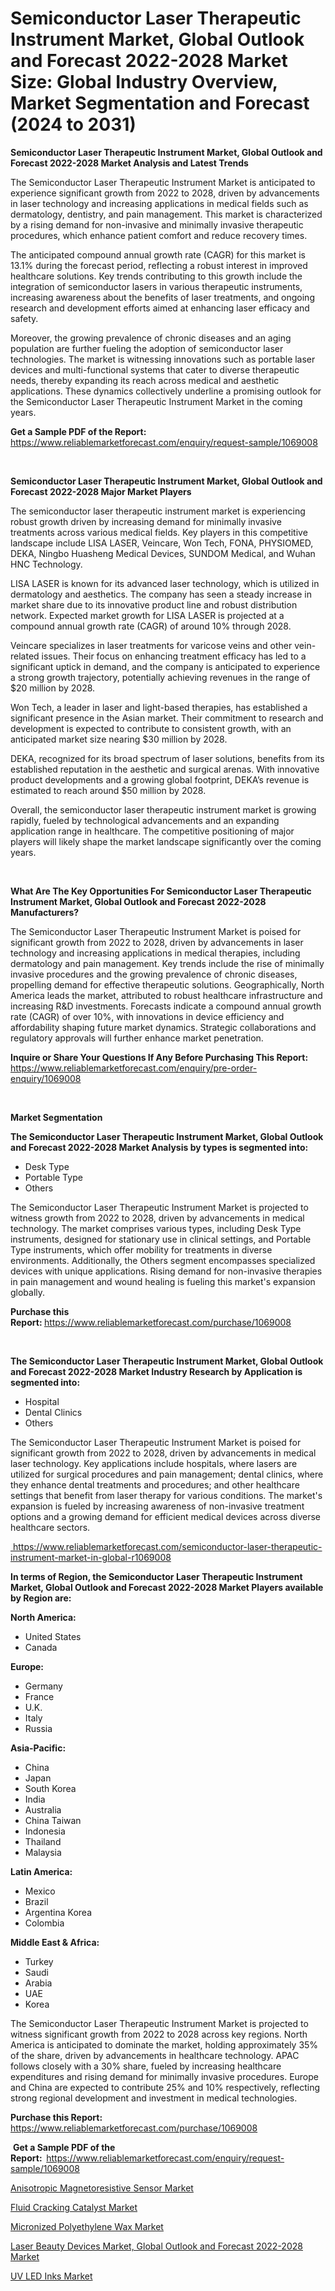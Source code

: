 <p><h1>Semiconductor Laser Therapeutic Instrument Market, Global Outlook and Forecast 2022-2028 Market Size: Global Industry Overview, Market Segmentation and Forecast (2024 to 2031)</h1></p><p><strong>Semiconductor Laser Therapeutic Instrument Market, Global Outlook and Forecast 2022-2028 Market Analysis and Latest Trends</strong></p>
<p><p>The Semiconductor Laser Therapeutic Instrument Market is anticipated to experience significant growth from 2022 to 2028, driven by advancements in laser technology and increasing applications in medical fields such as dermatology, dentistry, and pain management. This market is characterized by a rising demand for non-invasive and minimally invasive therapeutic procedures, which enhance patient comfort and reduce recovery times.</p><p>The anticipated compound annual growth rate (CAGR) for this market is 13.1% during the forecast period, reflecting a robust interest in improved healthcare solutions. Key trends contributing to this growth include the integration of semiconductor lasers in various therapeutic instruments, increasing awareness about the benefits of laser treatments, and ongoing research and development efforts aimed at enhancing laser efficacy and safety.</p><p>Moreover, the growing prevalence of chronic diseases and an aging population are further fueling the adoption of semiconductor laser technologies. The market is witnessing innovations such as portable laser devices and multi-functional systems that cater to diverse therapeutic needs, thereby expanding its reach across medical and aesthetic applications. These dynamics collectively underline a promising outlook for the Semiconductor Laser Therapeutic Instrument Market in the coming years.</p></p>
<p><strong>Get a Sample PDF of the Report:&nbsp;</strong> <a href="https://www.reliablemarketforecast.com/enquiry/request-sample/1069008">https://www.reliablemarketforecast.com/enquiry/request-sample/1069008</a></p>
<p>&nbsp;</p>
<p><strong>Semiconductor Laser Therapeutic Instrument Market, Global Outlook and Forecast 2022-2028 Major Market Players</strong></p>
<p><p>The semiconductor laser therapeutic instrument market is experiencing robust growth driven by increasing demand for minimally invasive treatments across various medical fields. Key players in this competitive landscape include LISA LASER, Veincare, Won Tech, FONA, PHYSIOMED, DEKA, Ningbo Huasheng Medical Devices, SUNDOM Medical, and Wuhan HNC Technology.</p><p>LISA LASER is known for its advanced laser technology, which is utilized in dermatology and aesthetics. The company has seen a steady increase in market share due to its innovative product line and robust distribution network. Expected market growth for LISA LASER is projected at a compound annual growth rate (CAGR) of around 10% through 2028.</p><p>Veincare specializes in laser treatments for varicose veins and other vein-related issues. Their focus on enhancing treatment efficacy has led to a significant uptick in demand, and the company is anticipated to experience a strong growth trajectory, potentially achieving revenues in the range of $20 million by 2028.</p><p>Won Tech, a leader in laser and light-based therapies, has established a significant presence in the Asian market. Their commitment to research and development is expected to contribute to consistent growth, with an anticipated market size nearing $30 million by 2028.</p><p>DEKA, recognized for its broad spectrum of laser solutions, benefits from its established reputation in the aesthetic and surgical arenas. With innovative product developments and a growing global footprint, DEKA’s revenue is estimated to reach around $50 million by 2028.</p><p>Overall, the semiconductor laser therapeutic instrument market is growing rapidly, fueled by technological advancements and an expanding application range in healthcare. The competitive positioning of major players will likely shape the market landscape significantly over the coming years.</p></p>
<p>&nbsp;</p>
<p><strong>What Are The Key Opportunities For Semiconductor Laser Therapeutic Instrument Market, Global Outlook and Forecast 2022-2028 Manufacturers?</strong></p>
<p><p>The Semiconductor Laser Therapeutic Instrument Market is poised for significant growth from 2022 to 2028, driven by advancements in laser technology and increasing applications in medical therapies, including dermatology and pain management. Key trends include the rise of minimally invasive procedures and the growing prevalence of chronic diseases, propelling demand for effective therapeutic solutions. Geographically, North America leads the market, attributed to robust healthcare infrastructure and increasing R&D investments. Forecasts indicate a compound annual growth rate (CAGR) of over 10%, with innovations in device efficiency and affordability shaping future market dynamics. Strategic collaborations and regulatory approvals will further enhance market penetration.</p></p>
<p><strong>Inquire or Share Your Questions If Any Before Purchasing This Report:</strong> <a href="https://www.reliablemarketforecast.com/enquiry/pre-order-enquiry/1069008">https://www.reliablemarketforecast.com/enquiry/pre-order-enquiry/1069008</a></p>
<p>&nbsp;</p>
<p><strong>Market Segmentation</strong></p>
<p><strong>The Semiconductor Laser Therapeutic Instrument Market, Global Outlook and Forecast 2022-2028 Market Analysis by types is segmented into:</strong></p>
<p><ul><li>Desk Type</li><li>Portable Type</li><li>Others</li></ul></p>
<p><p>The Semiconductor Laser Therapeutic Instrument Market is projected to witness growth from 2022 to 2028, driven by advancements in medical technology. The market comprises various types, including Desk Type instruments, designed for stationary use in clinical settings, and Portable Type instruments, which offer mobility for treatments in diverse environments. Additionally, the Others segment encompasses specialized devices with unique applications. Rising demand for non-invasive therapies in pain management and wound healing is fueling this market's expansion globally.</p></p>
<p><strong>Purchase this Report:&nbsp;</strong><a href="https://www.reliablemarketforecast.com/purchase/1069008">https://www.reliablemarketforecast.com/purchase/1069008</a></p>
<p>&nbsp;</p>
<p><strong>The Semiconductor Laser Therapeutic Instrument Market, Global Outlook and Forecast 2022-2028 Market Industry Research by Application is segmented into:</strong></p>
<p><ul><li>Hospital</li><li>Dental Clinics</li><li>Others</li></ul></p>
<p><p>The Semiconductor Laser Therapeutic Instrument Market is poised for significant growth from 2022 to 2028, driven by advancements in medical laser technology. Key applications include hospitals, where lasers are utilized for surgical procedures and pain management; dental clinics, where they enhance dental treatments and procedures; and other healthcare settings that benefit from laser therapy for various conditions. The market's expansion is fueled by increasing awareness of non-invasive treatment options and a growing demand for efficient medical devices across diverse healthcare sectors.</p></p>
<p><a href="https://www.reliablemarketforecast.com/semiconductor-laser-therapeutic-instrument-market-in-global-r1069008">&nbsp;https://www.reliablemarketforecast.com/semiconductor-laser-therapeutic-instrument-market-in-global-r1069008</a></p>
<p><strong>In terms of Region, the Semiconductor Laser Therapeutic Instrument Market, Global Outlook and Forecast 2022-2028 Market Players available by Region are:</strong></p>
<p>
    <p> <strong> North America: </strong>
        <ul>
            <li>United States</li>
            <li>Canada</li>
        </ul>
        </p> 
    <p> <strong> Europe: </strong>
        <ul>
            <li>Germany</li>
            <li>France</li>
            <li>U.K.</li>
            <li>Italy</li>
            <li>Russia</li>
        </ul>
        </p> 
    <p> <strong> Asia-Pacific: </strong>
        <ul>
            <li>China</li>
            <li>Japan</li>
            <li>South Korea</li>
            <li>India</li>
            <li>Australia</li>
            <li>China Taiwan</li>
            <li>Indonesia</li>
            <li>Thailand</li>
            <li>Malaysia</li>
        </ul>
        </p> 
    <p> <strong> Latin America: </strong>
        <ul>
            <li>Mexico</li>
            <li>Brazil</li>
            <li>Argentina Korea</li>
            <li>Colombia</li>
        </ul>
        </p> 
    <p> <strong> Middle East & Africa: </strong>
        <ul>
            <li>Turkey</li>
            <li>Saudi</li>
            <li>Arabia</li>
            <li>UAE</li>
            <li>Korea</li>
        </ul>
    </p>
    </p>
<p><p>The Semiconductor Laser Therapeutic Instrument Market is projected to witness significant growth from 2022 to 2028 across key regions. North America is anticipated to dominate the market, holding approximately 35% of the share, driven by advancements in healthcare technology. APAC follows closely with a 30% share, fueled by increasing healthcare expenditures and rising demand for minimally invasive procedures. Europe and China are expected to contribute 25% and 10% respectively, reflecting strong regional development and investment in medical technologies.</p></p>
<p><strong>Purchase this Report: </strong><a href="https://www.reliablemarketforecast.com/purchase/1069008">https://www.reliablemarketforecast.com/purchase/1069008</a></p>
<p>&nbsp;<strong>Get a Sample PDF of the Report:&nbsp;&nbsp;</strong><a href="https://www.reliablemarketforecast.com/enquiry/request-sample/1069008">https://www.reliablemarketforecast.com/enquiry/request-sample/1069008</a></p>
<p><strong></strong></p>
<p><p><a href="https://medium.com/@zoe.lambert5754/this-report-on-anisotropic-magnetoresistive-sensor-market-is-a-comprehensive-analysis-of-market-c2e9ecce4315?postPublishedType=initial">Anisotropic Magnetoresistive Sensor Market</a></p><p><a href="https://medium.com/@bethelokon998/the-fluid-cracking-catalyst-market-prioritizes-cost-control-and-efficiency-enhancement-722ff8f067dd">Fluid Cracking Catalyst Market</a></p><p><a href="https://issuu.com/reportprime-2/docs/micronized-polyethylene-wax-market-_c08cf274b37b87">Micronized Polyethylene Wax Market</a></p><p><a href="https://github.com/AKSHATREPORTPRIME/Market-Research-Report-List-6/blob/main/laser-beauty-devices-market-global-outlook-and-forecast-2022-2028-market.md">Laser Beauty Devices Market, Global Outlook and Forecast 2022-2028 Market</a></p><p><a href="https://www.linkedin.com/pulse/unveiling-market-trends-global-uv-led-inks-growth-regional-qyq5e?trackingId=rxSRN9DXSp6JTvqGzZmgCA%3D%3D">UV LED Inks Market</a></p></p>